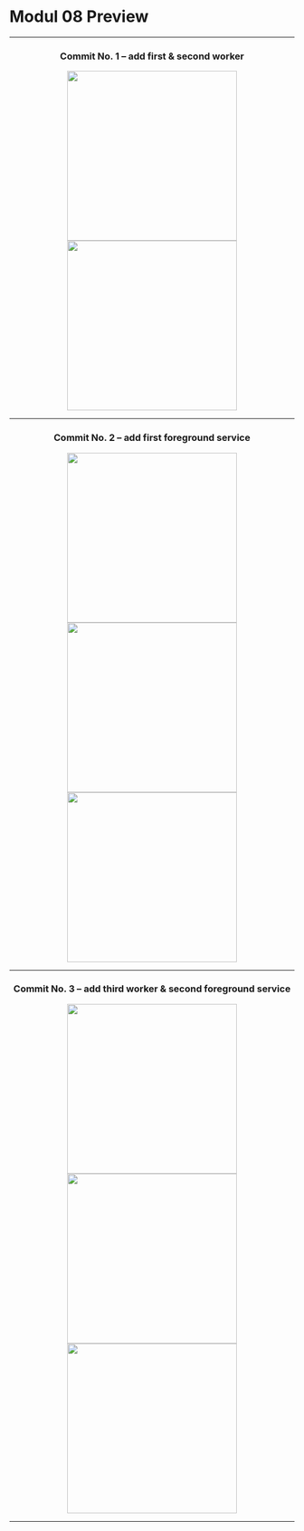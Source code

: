 # Modul 08 Preview

---

<h3 align="center">Commit No. 1 – add first & second worker</h3>

<p align="center">
  <img src="https://github.com/user-attachments/assets/eb5b78f7-33c7-4942-86f3-e5faa00e61ac" width="300"/>
  <img src="https://github.com/user-attachments/assets/717da16c-225b-4692-af6d-10210340a862" width="300"/>
</p>

---

<h3 align="center">Commit No. 2 – add first foreground service</h3>

<p align="center">
  <img src="https://github.com/user-attachments/assets/8e61dc7e-ba72-4054-a39a-4494c1dda088" width="300"/>
  <img src="https://github.com/user-attachments/assets/53bfe31c-4ffb-4081-b9cd-98e30c8f1d3f" width="300"/>
  <img src="https://github.com/user-attachments/assets/04b1847c-99e5-4f5e-ac77-d19f3e72055d" width="300"/>
</p>

---

<h3 align="center">Commit No. 3 – add third worker & second foreground service</h3>

<p align="center">
  <img src="https://github.com/user-attachments/assets/de3a8175-21d2-4a72-b729-e6cfe6ea97c5" width="300"/>
  <img src="https://github.com/user-attachments/assets/caa4832b-625e-4c75-8d6e-8826a3185c37" width="300"/>
  <img src="https://github.com/user-attachments/assets/890535b2-80e7-43a9-bb74-cba1fc8de0e9" width="300"/>
</p>

---
